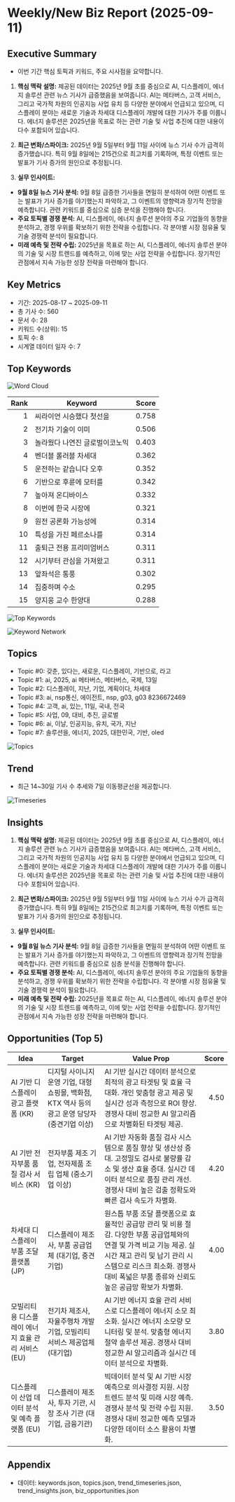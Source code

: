# Weekly/New Biz Report (2025-09-11)

## Executive Summary

- 이번 기간 핵심 토픽과 키워드, 주요 시사점을 요약합니다.

1. **핵심 맥락 설명:**  제공된 데이터는 2025년 9월 초를 중심으로 AI, 디스플레이, 에너지 솔루션 관련 뉴스 기사가 급증했음을 보여줍니다.  AI는 메타버스,  고객 서비스, 그리고 국가적 차원의 인공지능 사업 유치 등 다양한 분야에서 언급되고 있으며, 디스플레이 분야는 새로운 기술과 차세대 디스플레이 개발에 대한 기사가 주를 이룹니다.  에너지 솔루션은 2025년을 목표로 하는 관련 기술 및 사업 추진에 대한 내용이 다수 포함되어 있습니다.


2. **최근 변화/스파이크:** 2025년 9월 5일부터 9월 11일 사이에 뉴스 기사 수가 급격히 증가했습니다. 특히 9월 8일에는 215건으로 최고치를 기록하며, 특정 이벤트 또는 발표가 기사 증가의 원인으로 추정됩니다.


3. **실무 인사이트:**

* **9월 8일 뉴스 기사 분석:** 9월 8일 급증한 기사들을 면밀히 분석하여 어떤 이벤트 또는 발표가 기사 증가를 야기했는지 파악하고, 그 이벤트의 영향력과 장기적 전망을 예측합니다.  관련 키워드를 중심으로 심층 분석을 진행해야 합니다.
* **주요 토픽별 경쟁 분석:** AI, 디스플레이, 에너지 솔루션 분야의 주요 기업들의 동향을 분석하고, 경쟁 우위를 확보하기 위한 전략을 수립합니다.  각 분야별 시장 점유율 및 기술 경쟁력 분석이 필요합니다.
* **미래 예측 및 전략 수립:**  2025년을 목표로 하는 AI, 디스플레이, 에너지 솔루션 분야의 기술 및 시장 트렌드를 예측하고, 이에 맞는 사업 전략을 수립합니다.  장기적인 관점에서 지속 가능한 성장 전략을 마련해야 합니다.

## Key Metrics

- 기간: 2025-08-17 ~ 2025-09-11
- 총 기사 수: 560
- 문서 수: 28
- 키워드 수(상위): 15
- 토픽 수: 8
- 시계열 데이터 일자 수: 7

## Top Keywords

![Word Cloud](fig/wordcloud.png)

| Rank | Keyword | Score |
|---:|---|---:|
| 1 | 씨라이언 시승했다 첫선을 | 0.758 |
| 2 | 전기차 기술이 이미 | 0.506 |
| 3 | 놀라웠다 나연진 글로벌이코노믹 | 0.403 |
| 4 | 벤더블 롤러블 차세대 | 0.362 |
| 5 | 운전하는 같습니다 오후 | 0.352 |
| 6 | 기반으로 후륜에 모터를 | 0.342 |
| 7 | 높아져 온디바이스 | 0.332 |
| 8 | 이번에 한국 시장에 | 0.321 |
| 9 | 원전 공론화 가능성에 | 0.314 |
| 10 | 특성을 가진 페르소나를 | 0.314 |
| 11 | 출퇴근 전용 프리미엄버스 | 0.311 |
| 12 | 시기부터 관심을 가져왔고 | 0.311 |
| 13 | 앞좌석은 통풍 | 0.302 |
| 14 | 집중하며 수소 | 0.295 |
| 15 | 양지웅 교수 한양대 | 0.288 |

![Top Keywords](fig/top_keywords.png)

![Keyword Network](fig/keyword_network.png)

## Topics

- Topic #0: 갖춘, 있다는, 새로운, 디스플레이, 기반으로, 라고
- Topic #1: ai, 2025, ai 메타버스, 메타버스, 국제, 13일
- Topic #2: 디스플레이, 지난, 기업, 계획이다, 차세대
- Topic #3: ai, nsp통신, 에이전트, nsp, g03, g03 8236672469
- Topic #4: 고객, ai, 있는, 11일, 국내, 전국
- Topic #5: 사업, 09, 대비, 추진, 글로벌
- Topic #6: ai, 이날, 인공지능, 유치, 국가, 지난
- Topic #7: 솔루션을, 에너지, 2025, 대한민국, 기반, oled

![Topics](fig/topics.png)

## Trend

- 최근 14~30일 기사 수 추세와 7일 이동평균선을 제공합니다.

![Timeseries](fig/timeseries.png)

## Insights

1. **핵심 맥락 설명:**  제공된 데이터는 2025년 9월 초를 중심으로 AI, 디스플레이, 에너지 솔루션 관련 뉴스 기사가 급증했음을 보여줍니다.  AI는 메타버스,  고객 서비스, 그리고 국가적 차원의 인공지능 사업 유치 등 다양한 분야에서 언급되고 있으며, 디스플레이 분야는 새로운 기술과 차세대 디스플레이 개발에 대한 기사가 주를 이룹니다.  에너지 솔루션은 2025년을 목표로 하는 관련 기술 및 사업 추진에 대한 내용이 다수 포함되어 있습니다.


2. **최근 변화/스파이크:** 2025년 9월 5일부터 9월 11일 사이에 뉴스 기사 수가 급격히 증가했습니다. 특히 9월 8일에는 215건으로 최고치를 기록하며, 특정 이벤트 또는 발표가 기사 증가의 원인으로 추정됩니다.


3. **실무 인사이트:**

* **9월 8일 뉴스 기사 분석:** 9월 8일 급증한 기사들을 면밀히 분석하여 어떤 이벤트 또는 발표가 기사 증가를 야기했는지 파악하고, 그 이벤트의 영향력과 장기적 전망을 예측합니다.  관련 키워드를 중심으로 심층 분석을 진행해야 합니다.
* **주요 토픽별 경쟁 분석:** AI, 디스플레이, 에너지 솔루션 분야의 주요 기업들의 동향을 분석하고, 경쟁 우위를 확보하기 위한 전략을 수립합니다.  각 분야별 시장 점유율 및 기술 경쟁력 분석이 필요합니다.
* **미래 예측 및 전략 수립:**  2025년을 목표로 하는 AI, 디스플레이, 에너지 솔루션 분야의 기술 및 시장 트렌드를 예측하고, 이에 맞는 사업 전략을 수립합니다.  장기적인 관점에서 지속 가능한 성장 전략을 마련해야 합니다.

## Opportunities (Top 5)

| Idea | Target | Value Prop | Score |
|---|---|---|---:|
| AI 기반 디스플레이 광고 플랫폼 (KR) | 디지털 사이니지 운영 기업, 대형 쇼핑몰, 백화점, KTX 역사 등의 광고 운영 담당자 (중견기업 이상) | AI 기반 실시간 데이터 분석으로 최적의 광고 타겟팅 및 효율 극대화.  개인 맞춤형 광고 제공 및 실시간 성과 측정으로 ROI 향상.  경쟁사 대비 정교한 AI 알고리즘으로 차별화된 타겟팅 제공. | 4.50 |
| AI 기반 전자부품 품질 검사 서비스 (KR) | 전자부품 제조 기업, 전자제품 조립 업체 (중소기업 이상) | AI 기반 자동화 품질 검사 시스템으로 품질 향상 및 생산성 증대.  고정밀도 검사로 불량률 감소 및 생산 효율 증대.  실시간 데이터 분석으로 품질 관리 개선.  경쟁사 대비 높은 검출 정확도와 빠른 검사 속도가 차별화. | 4.20 |
| 차세대 디스플레이 부품 조달 플랫폼 (JP) | 디스플레이 제조사, 부품 공급업체 (대기업, 중견기업) | 원스톱 부품 조달 플랫폼으로 효율적인 공급망 관리 및 비용 절감.  다양한 부품 공급업체와의 연결 및 가격 비교 기능 제공.  실시간 재고 관리 및 납기 관리 시스템으로 리스크 최소화.  경쟁사 대비 폭넓은 부품 종류와 신뢰도 높은 공급망 확보가 차별화. | 4.00 |
| 모빌리티용 디스플레이 에너지 효율 관리 서비스 (EU) | 전기차 제조사, 자율주행차 개발 기업, 모빌리티 서비스 제공업체 (대기업) | AI 기반 에너지 효율 관리 서비스로 디스플레이 에너지 소모 최소화.  실시간 에너지 소모량 모니터링 및 분석.  맞춤형 에너지 절약 솔루션 제공.  경쟁사 대비 정교한 AI 알고리즘과 실시간 데이터 분석으로 차별화. | 3.80 |
| 디스플레이 산업 데이터 분석 및 예측 플랫폼 (EU) | 디스플레이 제조사, 투자 기관, 시장 조사 기관 (대기업, 금융기관) | 빅데이터 분석 및 AI 기반 시장 예측으로 의사결정 지원.  시장 트렌드 분석 및 미래 시장 예측.  경쟁사 분석 및 전략 수립 지원.  경쟁사 대비 정교한 예측 모델과 다양한 데이터 소스 활용이 차별화. | 3.50 |

## Appendix

- 데이터: keywords.json, topics.json, trend_timeseries.json, trend_insights.json, biz_opportunities.json